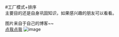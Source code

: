 #工厂模式+排序  
主要目的还是自身巩固知识，如果感兴趣的朋友可以看看。    
  
图片来自于自己的博客~~  
[点我点我](http://blog.csdn.net/z497221362/article/category/5906091)
![image](http://img.blog.csdn.net/20151021131544041?watermark/2/text/aHR0cDovL2Jsb2cuY3Nkbi5uZXQv/font/5a6L5L2T/fontsize/400/fill/I0JBQkFCMA==/dissolve/70/gravity/Center)
